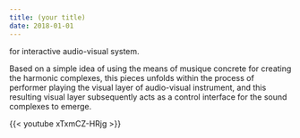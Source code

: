 ```yaml
---
title: (your title)
date: 2018-01-01
---
```

for interactive audio-visual system.

Based on a simple idea of using the means of musique concrete for creating the harmonic complexes, this pieces unfolds within the process of performer playing the visual layer of audio-visual instrument, and this resulting visual layer subsequently acts as a control interface for the sound complexes to emerge.

{{< youtube xTxmCZ-HRjg >}}